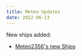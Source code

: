 ```yaml
---
title: Meteo Updates
date: 2022-06-13
---
```

New ships added:
- [Meteo2356's new Ships](https://thefasastartrekuniversee-group.groups.io/g/main/album?id=275897) 
